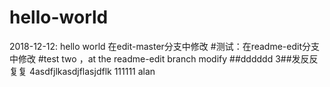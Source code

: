 # hello-world
2018-12-12: hello world 
在edit-master分支中修改
#测试：在readme-edit分支中修改
#test two ，at the readme-edit branch modify
##dddddd
3##发反反复复
4asdfjlkasdjflasjdflk
111111
alan
